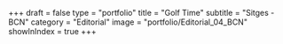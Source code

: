 +++
draft = false
type = "portfolio"
title = "Golf Time"
subtitle = "Sitges - BCN"
category = "Editorial"
image = "portfolio/Editorial_04_BCN"
showInIndex = true
+++